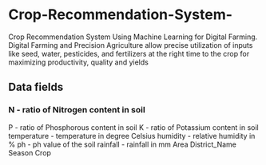 # Crop-Recommendation-System-
Crop Recommendation System Using Machine Learning for Digital Farming. Digital Farming and Precision Agriculture allow precise utilization of inputs like seed, water, pesticides, and fertilizers at the right time to the crop for maximizing productivity, quality and yields
## Data fields
### N - ratio of Nitrogen content in soil
P - ratio of Phosphorous content in soil
K - ratio of Potassium content in soil
temperature - temperature in degree Celsius
humidity - relative humidity in %
ph - ph value of the soil
rainfall - rainfall in mm
Area
District_Name
Season
Crop
